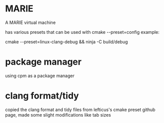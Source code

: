 # MARIE 

A MARIE virtual machine

has various presets that can be used with cmake --preset=config
example:
 
cmake --preset=linux-clang-debug &&
ninja -C build/debug

# package manager
using cpm as a package manager

# clang format/tidy
copied the clang format and tidy files from lefticus's cmake preset github page, made some slight modifications like tab sizes

